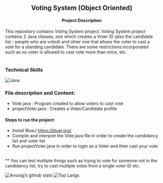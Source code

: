 <h2 align='center'><b> Voting System (Object Oriented) </b></h2>
<h4 align='center'> Project Description </h4> 
This repository contains Voting System project. Voting System project contains 2 Java classes, one which creates a Voter ID (also the candidate list - people who are voted) and other one that allows the voter to cast a vote for a standing candidate. There are some restrictions incorporated such as no voter is allowed to cast vote more than once, etc.  <br><br>

### Technical Skills 
![Java](https://img.shields.io/badge/java-%23ED8B00.svg?style=for-the-badge&logo=java&logoColor=white)

### File description and Content:
* Vote.java : Program created to allow voters to cast vote
* projectVoter.java : Creates a Voter/Candidate profile

#### Steps to run the  project:
- Install BlueJ 
    https://bluej.org/
- Compile and interpret the Vote.java file in order to create the candidancy list and voter list
- Run projectVoter.java in order to login as a Voter and then cast your vote
<br>
** You can test multiple things such as trying to vote for someone not in the candidancy list, try to cast multiple votes from a single voter ID etc.
        
![Anurag’s github stats](https://github-readme-stats.vercel.app/api?username=Anshumaan-Chauhan02)
![Top Langs](https://github-readme-stats.vercel.app/api/top-langs/?username=Anshumaan-Chauhan02&layout=compact)
